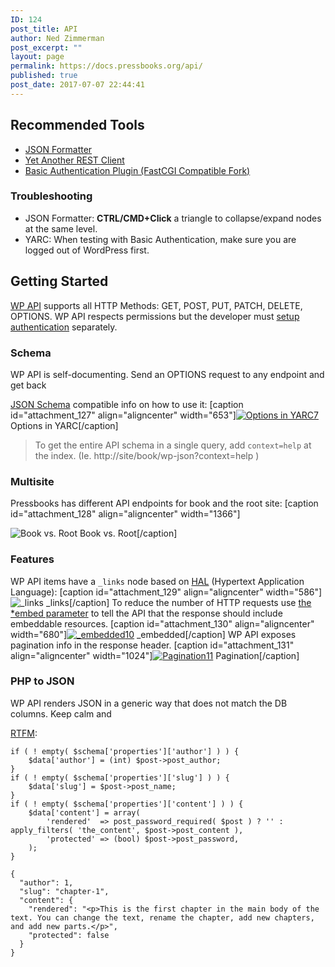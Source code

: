 ```yaml
---
ID: 124
post_title: API
author: Ned Zimmerman
post_excerpt: ""
layout: page
permalink: https://docs.pressbooks.org/api/
published: true
post_date: 2017-07-07 22:44:41
---
```

## Recommended Tools

* [JSON Formatter][1]  
* [Yet Another REST Client][2]  
* [Basic Authentication Plugin (FastCGI Compatible Fork)][3]

### Troubleshooting

* JSON Formatter: **CTRL/CMD+Click** a triangle to collapse/expand nodes at the same level.  
* YARC: When testing with Basic Authentication, make sure you are logged out of WordPress first.

## Getting Started

[WP API][4] supports all HTTP Methods: GET, POST, PUT, PATCH, DELETE, OPTIONS. WP API respects permissions but the developer must [setup authentication][5] separately.

### Schema

WP API is self-documenting. Send an OPTIONS request to any endpoint and get back

[JSON Schema][6] compatible info on how to use it: [caption id="attachment_127" align="aligncenter" width="653"][![Options in YARC](https://pressbooks.org/app/uploads/sites/2/2017/07/options.png)][7][7] Options in YARC[/caption]

> To get the entire API schema in a single query, add `context=help` at the index. (Ie. http://site/book/wp-json?context=help )

### Multisite

Pressbooks has different API endpoints for book and the root site: [caption id="attachment_128" align="aligncenter" width="1366"]

![Book vs. Root](https://pressbooks.org/app/uploads/sites/2/2017/07/namespaces.png) Book vs. Root[/caption]

### Features

WP API items have a `_links` node based on [HAL][8] (Hypertext Application Language): [caption id="attachment_129" align="aligncenter" width="586"]![_links](https://pressbooks.org/app/uploads/sites/2/2017/07/links.png) _links[/caption] To reduce the number of HTTP requests use [the *embed parameter][9] to tell the API that the response should include embeddable resources. [caption id="attachment_130" align="aligncenter" width="680"][![_embedded](https://pressbooks.org/app/uploads/sites/2/2017/07/embeded.png)][9][10] _embedded[/caption] WP API exposes pagination info in the response header. [caption id="attachment_131" align="aligncenter" width="1024"][![Pagination](https://pressbooks.org/app/uploads/sites/2/2017/07/pagination.png)][10][11] Pagination[/caption]

### PHP to JSON

WP API renders JSON in a generic way that does not match the DB columns. Keep calm and

[RTFM][12]:

```
if ( ! empty( $schema['properties']['author'] ) ) {
    $data['author'] = (int) $post->post_author;
}
if ( ! empty( $schema['properties']['slug'] ) ) {
    $data['slug'] = $post->post_name;
}
if ( ! empty( $schema['properties']['content'] ) ) {
    $data['content'] = array(
        'rendered'  => post_password_required( $post ) ? '' : apply_filters( 'the_content', $post->post_content ),
        'protected' => (bool) $post->post_password,
    );
}
```

```
{
  "author": 1,
  "slug": "chapter-1",
  "content": {
    "rendered": "<p>This is the first chapter in the main body of the text. You can change the text, rename the chapter, add new chapters, and add new parts.</p>",
    "protected": false
  }
}
```

 [1]: https://github.com/callumlocke/json-formatter  
 [2]: https://github.com/paulhitz/yet-another-rest-client  
 [3]: https://github.com/eventespresso/Basic-Auth  
 [4]: https://developer.wordpress.org/rest-api/  
 [5]: https://developer.wordpress.org/rest-api/using-the-rest-api/authentication/#authentication-plugins  
 [6]: http://json-schema.org/  
 [7]: https://pressbooks.org/app/uploads/sites/2/2017/07/options.png  
 [8]: http://stateless.co/hal_specification.html  
 [9]: https://developer.wordpress.org/rest-api/using-the-rest-api/global-parameters/#*embed  
 [10]: https://pressbooks.org/app/uploads/sites/2/2017/07/embeded.png  
 [11]: https://pressbooks.org/app/uploads/sites/2/2017/07/pagination.png  
 [12]: https://developer.wordpress.org/rest-api/reference/posts/